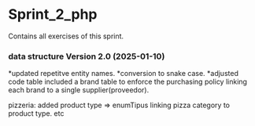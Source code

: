 # Sprint_2_php
Contains all exercises of this sprint.

### data structure Version 2.0 (2025-01-10)
*updated repetitve entity names.
*conversion to snake case.
*adjusted code table included a brand table to enforce the purchasing policy
linking each brand to a single supplier(proveedor).

pizzeria:
added product type => enumTipus
linking pizza category to product type. etc
